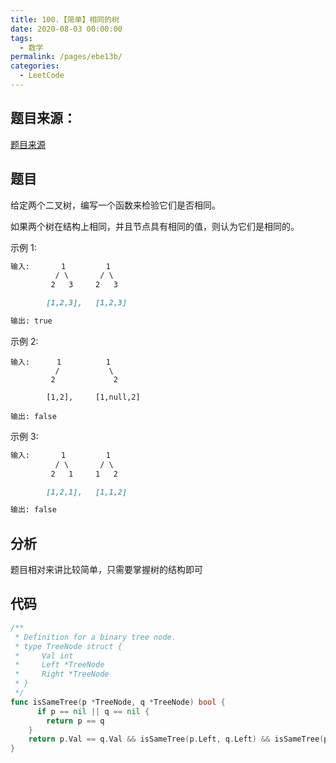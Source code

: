 ```yaml
---
title: 100.【简单】相同的树
date: 2020-08-03 00:00:00
tags: 
  - 数学
permalink: /pages/ebe13b/
categories: 
  - LeetCode
---
```


## 题目来源：
[题目来源]([链接网址](https://leetcode-cn.com/problems/same-tree/) "07.整数反转")


## 题目
给定两个二叉树，编写一个函数来检验它们是否相同。

如果两个树在结构上相同，并且节点具有相同的值，则认为它们是相同的。

示例 1:

```md
输入:       1         1
          / \       / \
         2   3     2   3

        [1,2,3],   [1,2,3]

输出: true
```

示例 2:
```
输入:      1          1
          /           \
         2             2

        [1,2],     [1,null,2]

输出: false
```

示例 3:
```md
输入:       1         1
          / \       / \
         2   1     1   2

        [1,2,1],   [1,1,2]

输出: false
```

## 分析
题目相对来讲比较简单，只需要掌握树的结构即可

## 代码
```Go
/**
 * Definition for a binary tree node.
 * type TreeNode struct {
 *     Val int
 *     Left *TreeNode
 *     Right *TreeNode
 * }
 */
func isSameTree(p *TreeNode, q *TreeNode) bool {
      if p == nil || q == nil {
        return p == q
    }
    return p.Val == q.Val && isSameTree(p.Left, q.Left) && isSameTree(p.Right, q.Right)
}
```